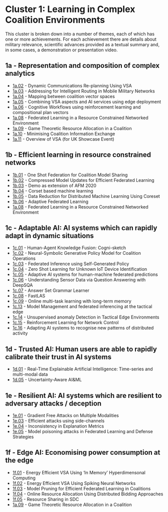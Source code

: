 # Cluster 1: Learning in Complex Coalition Environments
This cluster is broken down into a number of themes, each of which has one or more achievements.  For each
achievement there are details about military relevance, scientific advances provided as a textual summary
and, in some cases, a demonstration or presentation video.

## 1a - Representation and composition of complex analytics
* [1a.02](../achievements/1a02.md) - Dynamic Communications Re-planning Using VSA
* [1a.03](../achievements/1a03.md) - Addressing for Intelligent Routing in Mobile Military Networks
* [1a.04](../achievements/1a04.md) - Mapping between coalition vector spaces
* [1a.05](../achievements/1a05.md) - Combining VSA aspects and AI services using edge deployment
* [1a.06](../achievements/1a06.md) - Cognitive Workflows using reinforcement learning and compositional plan vectors
* [1a.08](../achievements/1a08.md) - Federated Learning in a Resource Constrained Networked Environment
* [1a.09](../achievements/1a09.md) - Game Theoretic Resource Allocation in a Coalition
* [1a.10](../achievements/1a10.md) - Minimising Coalition Information Exchange
* [1a.11](../achievements/1a11.md) - Overview of VSA (for UK Showcase Event)

## 1b - Efficient learning in resource constrained networks
* [1b.01](../achievements/1b01.md) - One Shot Federation for Coalition Model Sharing
* [1b.02](../achievements/1b02.md) - Compressed Model Updates for Efficient Federated Learning
* [1b.03](../achievements/1b03.md) - Demo as extension of AFM 2020
* [1b.04](../achievements/1b04.md) - Corset based machine learning
* [1b.05](../achievements/1b05.md) - Data Reduction for Distributed Machine Learning Using Coreset
* [1b.06](../achievements/1b06.md) - Adaptive Federated Learning
* [1a.08](../achievements/1b08.md) - Federated Learning in a Resource Constrained Networked Environment

## 1c - Adaptable AI: AI systems which can rapidly adapt in dynamic situations
* [1c.01](../achievements/1c01.md) - Human-Agent Knowledge Fusion: Cogni-sketch
* [1c.02](../achievements/1c02.md) - Neural-Symbolic Generative Policy Model for Coalition Operations
* [1c.03](../achievements/1c03.md) - Federated Inference using Self-Generated Policy
* [1c.04](../achievements/1c04.md) - Zero Shot Learning for Unknown IoT Device Identification
* [1c.05](../achievements/1c05.md) - Adaptive AI systems for human-machine federated predictions
* [1c.06](../achievements/1c06.md) - Understanding Sensor Data via Question Answering with DeepSQA
* [1c.07](../achievements/1c07.md) - Answer Set Grammar Learner
* [1c.08](../achievements/1c08.md) - FastLAS
* [1c.09](../achievements/1c09.md) - Online multi-task learning with long-term memory
* [1c.13](../achievements/1c13.md) - Model Management and federated inferencing at the tactical edge
* [1c.14](../achievements/1c14.md) - Unsupervised anomaly Detection in Tactical Edge Environments
* [1c.15](../achievements/1c15.md) - Reinforcement Learning for Network Control
* [1c.16](../achievements/1c16.md) - Adapting AI systems to recognise new patterns of distributed activity

## 1d - Trusted AI: Human users are able to rapidly calibrate their trust in AI systems
* [1d.01](../achievements/1d01.md) - Real-Time Explainable Artificial Intelligence: Time-series and multi-modal data
* [1d.05](../achievements/1d05.md) - Uncertainty-Aware AI&ML

## 1e - Resilient AI: AI systems which are resilient to adversary attacks / deception
* [1e.01](../achievements/1e01.md) - Gradient Free Attacks on Multiple Modalities
* [1e.03](../achievements/1e03.md) - Efficient attacks using side-channels
* [1e.04](../achievements/1e04.md) - Inconsistency in Explanation Metrics	 
* [1e.05](../achievements/1e05.md) - Model poisoning attacks in Federated Learning and Defense Strategies

## 1f - Edge AI: Economising power consumption at the edge
* [1f.01](../achievements/1f01.md) - Energy Efficient VSA Using ‘In Memory’ Hyperdimensonal Computing
* [1f.02](../achievements/1f02.md) - Energy Efficient VSA Using Spiking Neural Networks
* [1f.03](../achievements/1f03.md) - Model Pruning for Efficient Federated Learning in Coalitions
* [1f.04](../achievements/1f04.md) - Online Resource Allocation Using Distributed Bidding Approaches
* [1f.05](../achievements/1f05.md) - Resource Sharing in SDC
* [1a.09](../achievements/1f09.md) - Game Theoretic Resource Allocation in a Coalition
